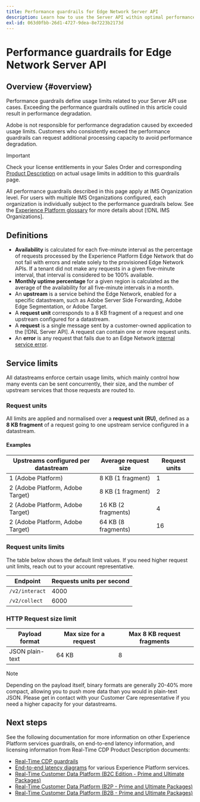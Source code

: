 ```yaml
---
title: Performance guardrails for Edge Network Server API
description: Learn how to use the Server API within optimal performance guardrails.
exl-id: 063d0fbb-26d1-4727-9dea-8e7223b2173d
---
```


# Performance guardrails for Edge Network Server API

## Overview {#overview}

Performance guardrails define usage limits related to your Server API use cases. Exceeding the performance guardrails outlined in this article could result in performance degradation.

Adobe is not responsible for performance degradation caused by exceeded usage limits. Customers who consistently exceed the performance guardrails can request additional processing capacity to avoid performance degradation.

>[!IMPORTANT]
>
>Check your license entitlements in your Sales Order and corresponding [Product Description](https://helpx.adobe.com/legal/product-descriptions.html) on actual usage limits in addition to this guardrails page.

All performance guardrails described in this page apply at IMS Organization level. For users with multiple IMS Organizations configured, each organization is individually subject to the performance guardrails below. See the [Experience Platform glossary](../landing/glossary.md) for more details about [!DNL IMS Organizations].

## Definitions

* **Availability** is calculated for each five-minute interval as the percentage of requests processed by the Experience Platform Edge Network that do not fail with errors and relate solely to the provisioned Edge Network APIs. If a tenant did not make any requests in a given five-minute interval, that interval is considered to be 100% available.
* **Monthly uptime percentage** for a given region is calculated as the average of the availability for all five-minute intervals in a month.
* An **upstream** is a service behind the Edge Network, enabled for a specific datastream, such as Adobe Server Side Forwarding, Adobe Edge Segmentation, or Adobe Target.
* A **request unit** corresponds to a 8 KB fragment of a request and one upstream configured for a datastream.
* A **request** is a single message sent by a customer-owned application to the [!DNL Server API]. A request can contain one or more request units.
* An **error** is any request that fails due to an Edge Network [internal service error](error-handling.md).

## Service limits

All datastreams enforce certain usage limits, which mainly control how many events can be sent concurrently, their size, and the number of upstream services that those requests are routed to.

### Request units

All limits are applied and normalised over a **request unit (RU)**, defined as a **8 KB fragment** of a request going to one upstream service configured in a datastream.

#### Examples

| Upstreams configured per datastream | Average request size | Request units |
| --- | --- | --- |
| 1 (Adobe Platform) | 8 KB (1 fragment) | 1 |
| 2 (Adobe Platform, Adobe Target) | 8 KB (1 fragment)  | 2 |
| 2 (Adobe Platform, Adobe Target) | 16 KB (2 fragments)  | 4 |
| 2 (Adobe Platform, Adobe Target) | 64 KB (8 fragments)  | 16 |

### Request units limits

The table below shows the default limit values. If you need higher request unit limits, reach out to your account representative.

| Endpoint | Requests units per second |
| --- | --- |
| `/v2/interact` | 4000 |
| `/v2/collect` | 6000 |


### HTTP Request size limit

| Payload format | Max size for a request | Max 8 KB request fragments |
| --- | --- | --- |
| JSON plain-text | 64 KB | 8 |


>[!NOTE]
>
>Depending on the payload itself, binary formats are generally 20-40% more compact, allowing you to push more data than you would in plain-text JSON. Please get in contact with your Customer Care representative if you need a higher capacity for your datastreams.

## Next steps

See the following documentation for more information on other Experience Platform services guardrails, on end-to-end latency information, and licensing information from Real-Time CDP Product Description documents:

* [Real-Time CDP guardrails](/help/rtcdp/guardrails/overview.md)
* [End-to-end latency diagrams](https://experienceleague.adobe.com/docs/blueprints-learn/architecture/architecture-overview/deployment/guardrails.html?lang=en#end-to-end-latency-diagrams) for various Experience Platform services.
* [Real-Time Customer Data Platform (B2C Edition - Prime and Ultimate Packages)](https://helpx.adobe.com/legal/product-descriptions/real-time-customer-data-platform-b2c-edition-prime-and-ultimate-packages.html)
* [Real-Time Customer Data Platform (B2P - Prime and Ultimate Packages)](https://helpx.adobe.com/legal/product-descriptions/real-time-customer-data-platform-b2p-edition-prime-and-ultimate-packages.html)
* [Real-Time Customer Data Platform (B2B - Prime and Ultimate Packages)](https://helpx.adobe.com/legal/product-descriptions/real-time-customer-data-platform-b2b-edition-prime-and-ultimate-packages.html)
